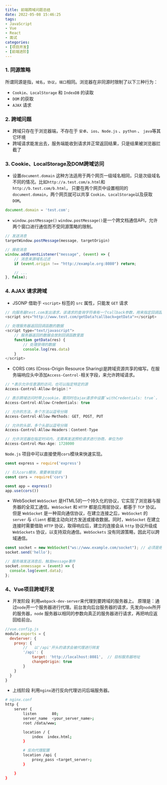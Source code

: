 ```yaml
---
title: 前端跨域问题总结
date: 2022-05-08 15:46:25
tags:
- JavaScript
- Vue
- React
- 面试
categories:
- [项目开发]
- [前端进阶]
---
```


### 1. 同源策略
所谓同源是指，`域名`，`协议`，`端口`相同。浏览器在非同源时限制了以下三种行为：
- `Cookie`、`LocalStorage` 和 `IndexDB` 的读取
- `DOM` 的获取
- `AJAX` 请求

### 2. 跨域问题
-  跨域只存在于浏览器端，不存在于 `安卓`、`ios`、`Node.js` 、`python` 、 `java`等其它环境
- 跨域请求能发出去，服务端能收到请求并正常返回结果，只是结果被浏览器拦截了

### 3. Cookie、LocalStorage及DOM跨域访问
- 设置`document.domain`
这种方法适用于两个网页一级域名相同，只是次级域名不同的情况。比如`http://a.test.com/a.html`和`http://b.test.com/b.html`，
只要在两个网页中设置相同的`document.domain`，两个网页就可以共享 `Cookie`、`LocalStorage`以及获取`DOM`。
```js
document.domain = 'test.com';
```
- `window.postMessage()`
`window.postMessage()`是一个跨文档通信API，允许两个窗口进行通信而不受同源策略的限制。
```js
// 发送消息
targetWindow.postMessage(message, targetOrigin)

// 接收消息
window.addEventListener("message", (event) => {
    // 消息来源域名过滤
    if (event.origin !== "http://example.org:8080") return;

    // ...
}, false);
```
### 4. AJAX 请求跨域
- JSONP
借助于 `<script>` 标签的 `src` 属性，只能发 `GET` 请求
```js
// 向服务器test.com发出请求，该请求的查询字符串有一个callback参数，用来指定回调函数
<script src="http://www.test.com/getData?callback=getData"></script>

// 处理服务器返回回调函数的数据
<script type="text/javascript">
    // 服务器返回的数据会放到回调函数里面
    function getData(res) {
        // 处理获得的数据
        console.log(res.data)
    }
</script>
```

- CORS
`CORS` (Cross-Origin Resource Sharing)是跨域资源共享的缩写。在服务端响应头中添加`Access-Control-`相关字段，来允许跨域请求。
```js
// *表示允许任意源的访问，也可以指定特定的源
Access-Control-Allow-Origin：*  

// 表示跨域访问时带上cookie，需同时在ajax请求中设置`withCredentials: true`，
Access-Control-Allow-Credentials: true

// 允许的方法，多个方法以逗号分隔
Access-Control-Allow-Methods: GET, POST, PUT

// 允许的头部，多个头部以逗号分隔
Access-Control-Allow-Headers：Content-Type

// 允许浏览器在指定时间内，无需再发送预检请求进行协商，单位为秒
Access-Control-Max-Age: 1728000
```
`Node.js` 项目中可以直接使用`cors`模块来快速实现。
```js
const express = require('express')

// 引入cors模块，需要单独安装
const cors = require('cors')

const app = express()
app.use(cors())
```

- WebSocket 
`WebSocket` 是HTML5的一个持久化的协议，它实现了浏览器与服务器的全双工通信。`WebSocket` 和 `HTTP` 都是应用层协议，都基于 `TCP` 协议。但是 `WebSocket` 是一种双向通信协议，在建立连接之后，`WebSocket` 的 `server` 与 `client` 都能主动向对方发送或接收数据。同时，`WebSocket` 在建立连接时需要借助 `HTTP` 协议，取得响应后，建立的连接会从 `http` 协议升级成 `WebSockets` 协议，以支持双向通信。`WebSockets` 没有同源策略，因此可以跨域通信。
```js
const socket = new WebSocket("ws://www.example.com/socket"); // 必须是绝对路径
socket.send('hello');

// 服务端发送消息后，触发message事件
socket.onmessage = (event) => {
  console.log(event.data);
};
```

### 4、Vue项目跨域开发
- 开发阶段
利用`webpack-dev-server`来代理到要跨域的服务器上。
原理是：通过`node`开一个服务器进行代理。前台发向后台服务器的请求，先发向`node`所开的服务器，`node` 服务器以相同的参数向真正的服务器进行请求，再把响应返回给前台。
```js
//vue.config.js
module.exports = {
  devServer: {
    proxy: {
        //   以'/api'开头的请求会被代理进行转发
        '/api': {  
            target: 'http://localhost:8081',  // 目标服务器地址   
            changeOrigin: true                     
        }
    }
  }
}
```
- 上线阶段
利用`nginx`进行反向代理访问后端服务器。
```bash
# nginx.conf
http {
    server {
        listen       80;
        server_name  <your_server_name>;
        root /data/www;          

        location / {
            index  index.html; 
        }

        # 反向代理配置
        location /api {  
            proxy_pass <target_server>;
        }

    }
}
```